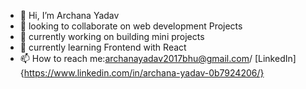 - 👋 Hi, I’m Archana Yadav
- 👀 looking to collaborate on web development Projects
- 🌱 currently working on building mini projects
- 💞️ currently learning Frontend with React
- 📫 How to reach me:archanayadav2017bhu@gmail.com/ [LinkedIn]{https://www.linkedin.com/in/archana-yadav-0b7924206/}
<!---
yadavarchana123/yadavarchana123 is a ✨ special ✨ repository because its `README.md` (this file) appears on your GitHub profile.
You can click the Preview link to take a look at your changes.
--->
